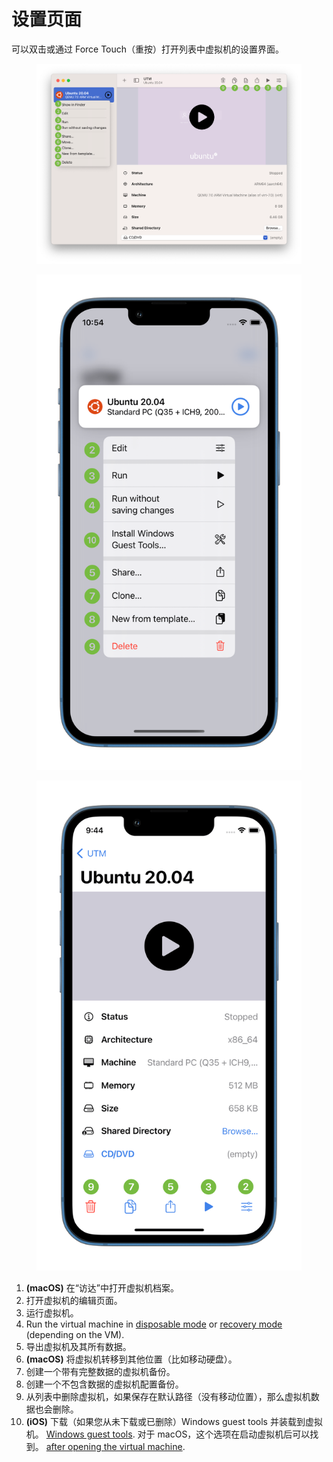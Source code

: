 # 设置页面

可以双击或通过 Force Touch（重按）打开列表中虚拟机的设置界面。

<figure><img src="../../.gitbook/assets/macos-actions-menu.png" alt=""><figcaption></figcaption></figure>

<div>

<figure><img src="../../.gitbook/assets/iphone-actions-menu.png.png" alt=""><figcaption></figcaption></figure>

 

<figure><img src="../../.gitbook/assets/iphone-actions-menu-2.png" alt=""><figcaption></figcaption></figure>

</div>

1. **(macOS)** 在“访达”中打开虚拟机档案。
2. 打开虚拟机的编辑页面。
3. 运行虚拟机。
4. Run the virtual machine in [disposable mode](https://docs.getutm.app/advanced/disposable/) or [recovery mode](https://docs.getutm.app/advanced/recovery/) (depending on the VM).
5. 导出虚拟机及其所有数据。
6. **(macOS)** 将虚拟机转移到其他位置（比如移动硬盘）。
7. 创建一个带有完整数据的虚拟机备份。
8. 创建一个不包含数据的虚拟机配置备份。
9. 从列表中删除虚拟机，如果保存在默认路径（没有移动位置），那么虚拟机数据也会删除。
10. **(iOS)** 下载（如果您从未下载或已删除）Windows guest tools 并装载到虚拟机。 [Windows guest tools](https://docs.getutm.app/guest-support/windows/). 对于 macOS，这个选项在启动虚拟机后可以找到。  [after opening the virtual machine](https://docs.getutm.app/basics/controls/).
